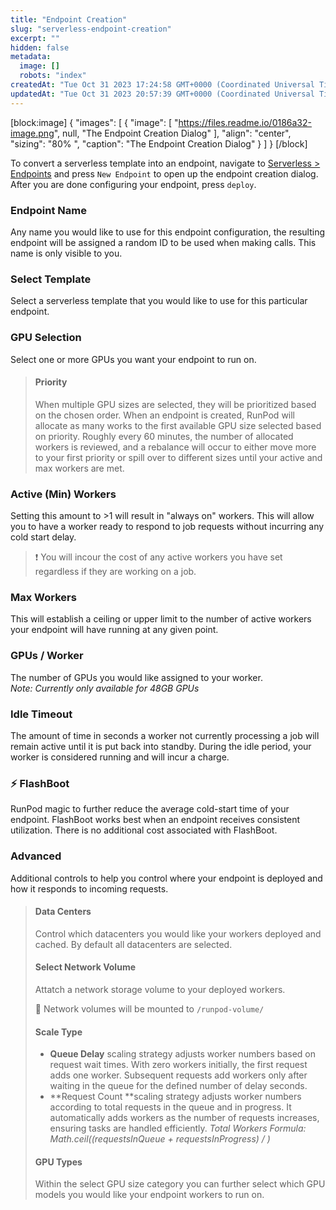 ```yaml
---
title: "Endpoint Creation"
slug: "serverless-endpoint-creation"
excerpt: ""
hidden: false
metadata: 
  image: []
  robots: "index"
createdAt: "Tue Oct 31 2023 17:24:58 GMT+0000 (Coordinated Universal Time)"
updatedAt: "Tue Oct 31 2023 20:57:39 GMT+0000 (Coordinated Universal Time)"
---
```


[block:image]
{
"images": [
{
"image": [
"https://files.readme.io/0186a32-image.png",
null,
"The Endpoint Creation Dialog"
],
"align": "center",
"sizing": "80% ",
"caption": "The Endpoint Creation Dialog"
}
]
}
[/block]

To convert a serverless template into an endpoint, navigate to [Serverless > Endpoints](https://www.runpod.io/console/serverless/user/endpoints) and press `New Endpoint` to open up the endpoint creation dialog. After you are done configuring your endpoint, press `deploy`.

### Endpoint Name

Any name you would like to use for this endpoint configuration, the resulting endpoint will be assigned a random ID to be used when making calls. This name is only visible to you.

### Select Template

Select a serverless template that you would like to use for this particular endpoint.

### GPU Selection

Select one or more GPUs you want your endpoint to run on.

> #### Priority
>
> When multiple GPU sizes are selected, they will be prioritized based on the chosen order. When an endpoint is created, RunPod will allocate as many works to the first available GPU size selected based on priority. Roughly every 60 minutes, the number of allocated workers is reviewed, and a rebalance will occur to either move more to your first priority or spill over to different sizes until your active and max workers are met.

### Active (Min) Workers

Setting this amount to >1 will result in "always on" workers. This will allow you to have a worker ready to respond to job requests without incurring any cold start delay.

> ❗️ You will incour the cost of any active workers you have set regardless if they are working on a job.

### Max Workers

This will establish a ceiling or upper limit to the number of active workers your endpoint will have running at any given point.

### GPUs / Worker

The number of GPUs you would like assigned to your worker.\
_Note: Currently only available for 48GB GPUs_

### Idle Timeout

The amount of time in seconds a worker not currently processing a job will remain active until it is put back into standby. During the idle period, your worker is considered running and will incur a charge.

### ⚡ FlashBoot

RunPod magic to further reduce the average cold-start time of your endpoint. FlashBoot works best when an endpoint receives consistent utilization. There is no additional cost associated with FlashBoot.

### Advanced

Additional controls to help you control where your endpoint is deployed and how it responds to incoming requests.

> #### Data Centers
>
> Control which datacenters you would like your workers deployed and cached. By default all datacenters are selected.
>
> #### Select Network Volume
>
> Attatch a network storage volume to your deployed workers.
>
> 📘 Network volumes will be mounted to `/runpod-volume/`
>
> #### Scale Type
>
> - **Queue Delay** scaling strategy adjusts worker numbers based on request wait times. With zero workers initially, the first request adds one worker. Subsequent requests add workers only after waiting in the queue for the defined number of delay seconds.
> - **Request Count **scaling strategy adjusts worker numbers according to total requests in the queue and in progress. It automatically adds workers as the number of requests increases, ensuring tasks are handled efficiently. _Total Workers Formula: Math.ceil((requestsInQueue + requestsInProgress) / <set request count>)_
>
> #### GPU Types
>
> Within the select GPU size category you can further select which GPU models you would like your endpoint workers to run on.
